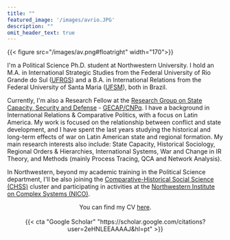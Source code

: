 ```yaml
---
title: ""
featured_image: '/images/avrio.JPG'
description: ""
omit_header_text: true
---
```


{{< figure src="/images/av.png#floatright" width="170">}}

I'm a Political Science Ph.D. student at Northwestern University. I hold an M.A. in International Strategic Studies from the Federal University of Rio Grande do Sul ([UFRGS](http://ufrgs.br/)) and a B.A. in International Relations from the Federal University of Santa Maria ([UFSM](https://www.ufsm.br/)), both in Brazil. 

Currently, I'm also a Research Fellow at the [Research Group on State Capacity, Security and Defense](http://ufsm.br/gecap) - [GECAP/CNPq](http://dgp.cnpq.br/dgp/espelhogrupo/6450070412019030). I have a background in International Relations & Comparative Politics, with a focus on Latin America. My work is focused on the relationship between conflict and state development, and I have spent the last years studying the historical and long-term effects of war on Latin American state and regional formation. My main research interests also include: State Capacity, Historical Sociology, Regional Orders & Hierarchies, International Systems, War and Change in IR Theory, and Methods (mainly Process Tracing, QCA and Network Analysis).
 
In Northwestern, beyond my academic training in the Political Science department, I'll be also joining the [Comparative-Historical Social Science (CHSS)](https://buffett.northwestern.edu/programs/chss/index.html) cluster and participating in activities at the [Northwestern Institute on Complex Systems (NICO)](https://www.nico.northwestern.edu/about/).
 
<center>You can find my CV <a href="/CV.pdf">here</a>.</center>
<br>
<center>{{< cta "Google Scholar" "https://scholar.google.com/citations?user=2eHNLEEAAAAJ&hl=pt" >}}
</center>